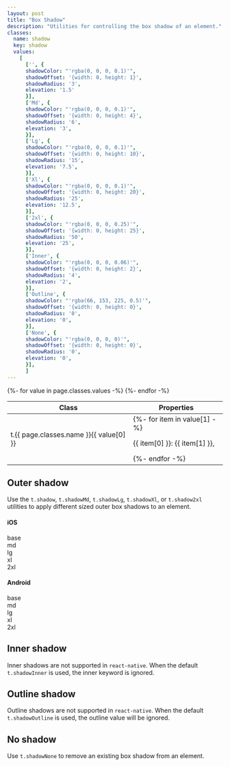 ```yaml
---
layout: post
title: "Box Shadow"
description: "Utilities for controlling the box shadow of an element."
classes:
  name: shadow
  key: shadow
  values:    
    [
      ['', {
      shadowColor: "'rgba(0, 0, 0, 0.1)'",
      shadowOffset: '{width: 0, height: 1}',
      shadowRadius: '3',
      elevation: '1.5'
      }],
      ['Md', {
      shadowColor: "'rgba(0, 0, 0, 0.1)'", 
      shadowOffset: '{width: 0, height: 4}',
      shadowRadius: '6',
      elevation: '3',
      }],
      ['Lg', {
      shadowColor: "'rgba(0, 0, 0, 0.1)'", 
      shadowOffset: '{width: 0, height: 10}',
      shadowRadius: '15',
      elevation: '7.5',
      }],
      ['Xl', {
      shadowColor: "'rgba(0, 0, 0, 0.1)'", 
      shadowOffset: '{width: 0, height: 20}',
      shadowRadius: '25',
      elevation: '12.5',
      }],
      ['2xl', {
      shadowColor: "'rgba(0, 0, 0, 0.25)'", 
      shadowOffset: '{width: 0, height: 25}',
      shadowRadius: '50',
      elevation: '25',
      }],
      ['Inner', {
      shadowColor: "'rgba(0, 0, 0, 0.06)'", 
      shadowOffset: '{width: 0, height: 2}',
      shadowRadius: '4',
      elevation: '2',
      }],
      ['Outline', {
      shadowColor: "'rgba(66, 153, 225, 0.5)'", 
      shadowOffset: '{width: 0, height: 0}',
      shadowRadius: '0',
      elevation: '0',
      }],
      ['None', {
      shadowColor: "'rgba(0, 0, 0, 0)'", 
      shadowOffset: '{width: 0, height: 0}',
      shadowRadius: '0',
      elevation: '0',
      }],
      ]
---
```


<div class="mt-0 border-t border-b border-gray-300 overflow-hidden relative">
<div class="lg:max-h-sm overflow-y-auto scrollbar-w-2 scrollbar-track-gray-lighter scrollbar-thumb-rounded scrollbar-thumb-gray scrolling-touch">
<table class="w-full text-left table-collapse mb-0">
    <thead>
    <tr>
    <th class="text-sm font-semibold text-gray-700 p-2 bg-gray-100">Class</th>
    <th class="text-sm font-semibold text-gray-700 p-2 bg-gray-100">Properties</th>
    </tr>
    </thead>
    <tbody class="align-baseline">
    {%- for value in page.classes.values -%}
        <tr>
        <td class="p-2 border-t border-gray-300 font-mono text-xs text-purple-700 whitespace-no-wrap"><span class="rnt-object">t</span>.{{ page.classes.name }}{{ value[0] }}</td>
        <td class="p-2 border-t border-gray-300 font-mono text-xs text-blue-700 whitespace-pre">
        {%- for item in value[1] -%}
            <p class="m-0">{{ item[0] }}: {{ item[1] }}, </p>
        {%- endfor -%}
        </td>
        </tr>
    {%- endfor -%}
    </tbody>
</table>
</div>
</div>

## Outer shadow

Use the <code class="language-plaintext"><span class="rnt-object">t</span>.shadow</code>, 
<code class="language-plaintext"><span class="rnt-object">t</span>.shadowMd</code>, 
<code class="language-plaintext"><span class="rnt-object">t</span>.shadowLg</code>, 
<code class="language-plaintext"><span class="rnt-object">t</span>.shadowXl</code>, 
or <code class="language-plaintext"><span class="rnt-object">t</span>.shadow2xl</code> utilities to apply different sized outer box shadows to an element.

#### iOS

<div class="flex flex-wrap justify-between items-center bg-gray-200 rounded p-8">
    <div class="text-center px-2">
      <div class="mb-1 text-xs text-gray-600">base</div>
      <div class="h-8 w-8 text-xs bg-white rounded p-4" style="box-shadow: 0 1px 3px rgba(0, 0, 0, 0.1)"></div>
    </div>
    <div class="text-center px-2">
      <div class="mb-1 text-xs text-gray-600">md</div>
      <div class="h-10 w-10 text-xs bg-white rounded p-4" style="box-shadow: 0 4px 6px rgba(0, 0, 0, 0.1)"></div>
    </div>
    <div class="text-center px-2">
      <div class="mb-1 text-xs text-gray-600">lg</div>
      <div class="h-12 w-12 text-xs bg-white rounded p-4" style="box-shadow: 0 10px 15px rgba(0, 0, 0, 0.1)"></div>
    </div>
    <div class="text-center px-2">
      <div class="mb-1 text-xs text-gray-600">xl</div>
      <div class="h-16 w-16 text-xs bg-white rounded p-4" style="box-shadow: 0 20px 25px rgba(0, 0, 0, 0.1)"></div>
    </div>
    <div class="text-center px-2">
      <div class="mb-1 text-xs text-gray-600">2xl</div>
      <div class="h-20 w-20 text-xs bg-white rounded p-4" style="box-shadow: 0 25px 50px rgba(0, 0, 0, 0.25)"></div>
    </div>
</div>

#### Android

<div class="flex flex-wrap justify-between items-center bg-gray-200 rounded p-8">
    <div class="text-center px-2">
      <div class="mb-1 text-xs text-gray-600">base</div>
      <div class="h-8 w-8 text-xs bg-white rounded p-4" style="box-shadow: 0 1px 1.5px rgba(0, 0, 0, 0.2), 0 0 1.5px rgba(0, 0, 0, 0.1)"></div>
    </div>
    <div class="text-center px-2">
      <div class="mb-1 text-xs text-gray-600">md</div>
      <div class="h-10 w-10 text-xs bg-white rounded p-4" style="box-shadow: 0 1.5px 3px rgba(0, 0, 0, 0.2), 0 0 3px rgba(0, 0, 0, 0.1)"></div>
    </div>
    <div class="text-center px-2">
      <div class="mb-1 text-xs text-gray-600">lg</div>
      <div class="h-12 w-12 text-xs bg-white rounded p-4" style="box-shadow: 0 4px 7.5px rgba(0, 0, 0, 0.2), 0 0 7.5px rgba(0, 0, 0, 0.1)"></div>
    </div>
    <div class="text-center px-2">
      <div class="mb-1 text-xs text-gray-600">xl</div>
      <div class="h-16 w-16 text-xs bg-white rounded p-4" style="box-shadow: 0 7px 12.5px rgba(0, 0, 0, 0.2), 0 0 12.5px rgba(0, 0, 0, 0.1)"></div>
    </div>
    <div class="text-center px-2">
      <div class="mb-1 text-xs text-gray-600">2xl</div>
      <div class="h-20 w-20 text-xs bg-white rounded p-4" style="box-shadow: 0 12.5px 25px rgba(0, 0, 0, 0.2), 0 0 25px rgba(0, 0, 0, 0.1)"></div>
    </div>
</div>

## Inner shadow

Inner shadows are not supported in `react-native`. When the default 
<code class="language-plaintext"><span class="rnt-object">t</span>.shadowInner</code> is used, the inner keyword is ignored.

## Outline shadow

Outline shadows are not supported in `react-native`. When the default 
<code class="language-plaintext"><span class="rnt-object">t</span>.shadowOutline</code> is used, the outline value will be ignored.

## No shadow

Use <code class="language-plaintext"><span class="rnt-object">t</span>.shadowNone</code> to remove an existing box shadow from an element. 



